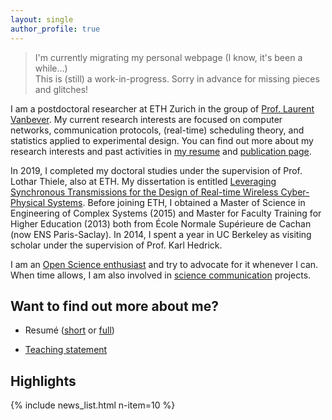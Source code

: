 ```yaml
---
layout: single
author_profile: true
---
```


> I'm currently migrating my personal webpage (I know, it's been a while...)  
> This is (still) a work-in-progress. Sorry in advance for missing pieces and glitches!

I am a postdoctoral researcher at ETH Zurich in the group of [Prof. Laurent Vanbever](https://nsg.ee.ethz.ch/people/laurent-vanbever/). My current research interests are focused on computer networks, communication protocols, (real-time) scheduling theory, and statistics applied to experimental design.
You can find out more about my research interests and past activities in [my resume](https://nbviewer.jupyter.org/github/romain-jacob/doc_public/blob/main/cv_full.pdf) and [publication page](/publications).

In 2019, I completed my doctoral studies under the supervision of Prof. Lothar Thiele, also at ETH. My dissertation is entitled [Leveraging Synchronous Transmissions for the Design of Real-time Wireless Cyber-Physical Systems](https://github.com/romain-jacob/doctoral-thesis). Before joining ETH, I obtained a Master of Science in Engineering of Complex Systems (2015) and Master for Faculty Training for Higher Education (2013) both from École Normale Supérieure de Cachan (now ENS Paris-Saclay). In 2014, I spent a year in UC Berkeley as visiting scholar under the supervision of Prof. Karl Hedrick.

I am an [Open Science enthusiast](/pledge-to-open-science) and try to advocate for it whenever I can. When time allows, I am also involved in [science communication](/sci-comm) projects.

## Want to find out more about me?

- Resumé ([short](https://nbviewer.jupyter.org/github/romain-jacob/doc_public/blob/main/cv_narrative.pdf) or [full](https://nbviewer.jupyter.org/github/romain-jacob/doc_public/blob/main/cv_full.pdf))
<!-- - [Research statement](https://nbviewer.jupyter.org/github/romain-jacob/doc_public/blob/main/research.pdf) -->
- [Teaching statement](https://nbviewer.jupyter.org/github/romain-jacob/doc_public/blob/main/teaching.pdf)
<!-- - [Publications](https://nbviewer.jupyter.org/github/romain-jacob/doc_public/blob/main/publications.pdf) -->

## Highlights

{% include news_list.html n-item=10 %}